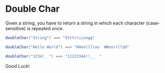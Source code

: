 # Double Char

Given a string, you have to return a string in which each character (case-sensitive) is repeated once.
```java
doubleChar("String") ==> "SSttrriinngg"

doubleChar("Hello World") ==> "HHeelllloo  WWoorrlldd"

doubleChar("1234!_ ") ==> "11223344!!__  "
```
Good Luck!
